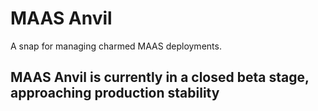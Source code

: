 # MAAS Anvil

A snap for managing charmed MAAS deployments.

## MAAS Anvil is currently in a closed beta stage, approaching production stability
